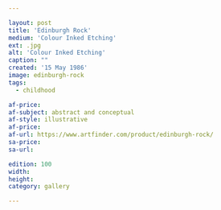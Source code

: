 ```yaml
---

layout: post
title: 'Edinburgh Rock'
medium: 'Colour Inked Etching'
ext: .jpg
alt: 'Colour Inked Etching'
caption: ""
created: '15 May 1986'
image: edinburgh-rock
tags:
  - childhood

af-price:
af-subject: abstract and conceptual
af-style: illustrative
af-price:
af-url: https://www.artfinder.com/product/edinburgh-rock/
sa-price:
sa-url:

edition: 100
width:
height:
category: gallery

---
```

